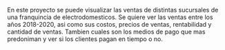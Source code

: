 En este proyecto se puede visualizar las ventas de distintas sucursales de una franquincia de electrodomesticos.
Se quiere ver las ventas entre los años 2018-2020, asi como sus costos, precios de ventas, rentabilidad y cantidad de ventas. Tambien cuales son los medios de pago que mas predoniman y ver si los clientes pagan en tiempo o no.
